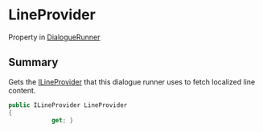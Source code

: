 # LineProvider

Property in [DialogueRunner](yarn.unity.dialoguerunner.md)

## Summary

Gets the [ILineProvider](ilineprovider.md) that this dialogue runner uses to fetch localized line content.

```csharp
public ILineProvider LineProvider
{
            get; }
```
